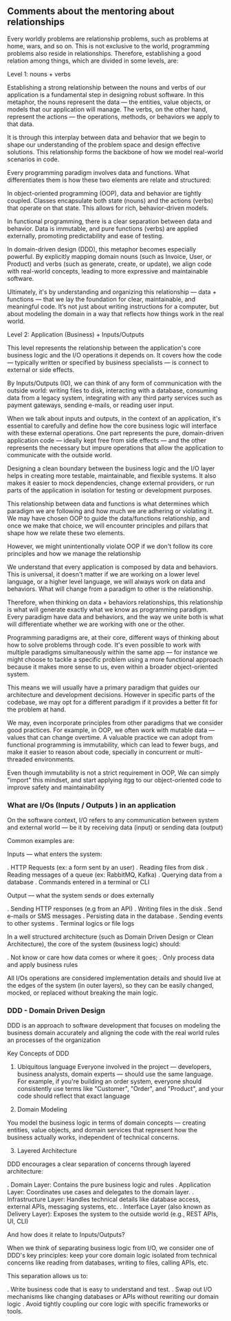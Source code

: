 ## Comments about the mentoring about relationships

Every worldly problems are relationship problems, such as problems at home, wars, and so on. This is not exclusive to the
world, programming problems also reside in relationships. Therefore, establishing a good relation among things, which are
divided in some levels, are: 

Level 1: nouns + verbs

Establishing a strong relationship between the nouns and verbs of our application is a fundamental step in designing robust
software. In this metaphor, the nouns represent the data — the entities, value objects, or models that our application
will manage. The verbs, on the other hand, represent the actions — the operations, methods, or behaviors we apply to that
data.

It is through this interplay between data and behavior that we begin to shape our understanding of the problem space and
design effective solutions. This relationship forms the backbone of how we model real-world scenarios in code.

Every programming paradigm involves data and functions. What differentiates them is how these two elements are relate
and structured:

In object-oriented programming (OOP), data and behavior are tightly coupled. Classes encapsulate both state (nouns) and
the actions (verbs) that operate on that state. This allows for rich, behavior-driven models.

In functional programming, there is a clear separation between data and behavior. Data is immutable, and pure functions
(verbs) are applied externally, promoting predictability and ease of testing.

In domain-driven design (DDD), this metaphor becomes especially powerful. By explicitly mapping domain nouns (such as
Invoice, User, or Product) and verbs (such as generate, create, or update), we align code with real-world concepts, leading
to more expressive and maintainable software.

Ultimately, it's by understanding and organizing this relationship — data + functions — that we lay the foundation for clear,
maintainable, and meaningful code. It’s not just about writing instructions for a computer, but about modeling the domain
in a way that reflects how things work in the real world.

Level 2: Application (Business) + Inputs/Outputs

This level represents the relationship between the application's core business logic and the I/O operations it depends on.
It covers how the code — typically written or specified by business specialists — is connect to external or side effects.

By Inputs/Outputs (IO), we can think of any form of communication with the outside world: writing files to disk, interacting
with a database, consuming data from a legacy system, integrating with any third party services such as payment gateways,
sending e-mails, or reading user input.

When we talk about inputs and outputs, in the context of an application, it's essential to carefully and define how the
core business logic will interface with these external operations. One part represents the pure, domain-driven application
code — ideally kept free from side effects — and the other represents the necessary but impure operations that allow the
application to communicate with the outside world.

Designing a clean boundary between the business logic and the I/O layer helps in creating more testable, maintainable, and
flexible systems. It also makes it easier to mock dependencies, change external providers, or run parts of the application
in isolation for testing or development purposes.

This relationship between data and functions is what determines which paradigm we are following and how much we are adhering
or violating it. We may have chosen OOP to guide the data/functions relationship, and once we make that choice, we will
encounter principles and pillars that shape how we relate these two elements.

However, we might unintentionally violate OOP if we don't follow its core principles and how we manage the relationship

We understand that every application is composed by data and behaviors. This is universal, it doesn't matter
if we are working on a lower level language, or a higher level language, we will always work on data and behaviors. What
will change from a paradigm to other is the relationship.

Therefore, when thinking on data + behaviors relationships, this relationship is what will generate exactly what we know
as programming paradigm. Every paradigm have data and behaviors, and the way we unite both is what will differentiate whether
we are working with one or the other.

Programming paradigms are, at their core, different ways of thinking about how to solve problems through code. 
It's even possible to work with multiple paradigms simultaneously within the same app — for instance we might choose to
tackle a specific problem using a more functional approach because it makes more sense to us, even within a broader object-oriented
system.

This means we will usually have a primary paradigm that guides our architecture and development decisions. However in specific
parts of the codebase, we may opt for a different paradigm if it provides a better fit for the problem at hand.

We may, even incorporate principles from other paradigms that we consider good practices. For example, in OOP, we often
work with mutable data — values that can change overtime. A valuable practice we can adopt from functional programming is
immutability, which can lead to fewer bugs, and make it easier to reason about code, specially in concurrent or multi-threaded
environments.

Even though immutability is not a strict requirement in OOP, We can simply "import" this mindset, and start applying itgg
to our object-oriented code to improve safety and maintainability 

### What are I/Os (Inputs / Outputs ) in an application

On the software context, I/O refers to any communication between system and external world — be it by receiving data (input)
or sending data (output)

Common examples are: 

Inputs — what enters the system: 

. HTTP Requests (ex: a form sent by an user)
. Reading files from disk
. Reading messages of a queue (ex: RabbitMQ, Kafka)
. Querying data from a database
. Commands entered in a terminal or CLI

Output — what the system sends or does externally

. Sending HTTP responses (e.g from an API)
. Writing files in the disk
. Send e-mails or SMS messages
. Persisting data in the database
. Sending events to other systems
. Terminal logics or file logs

In a well structured architecture (such as Domain Driven Design or Clean Architecture), the core of the system (business logic)
should: 

. Not know or care how data comes or where it goes;
. Only process data and apply business rules

All I/Os operations are considered implementation details and should live at the edges of the system (in outer layers), 
so they can be easily changed, mocked, or replaced without breaking the main logic.


### DDD - Domain Driven Design

DDD is an approach to software development that focuses on modeling the business domain accurately and aligning the code
with the real world rules an processes of the organization

Key Concepts of DDD

1. Ubiquitous language
Everyone involved in the project — developers, business analysts, domain experts — should use the same language. For example,
if you're building an order system, everyone should consistently use terms like "Customer", "Order", and "Product", and your
code should reflect that exact language

2. Domain Modeling

You model the business logic in terms of domain concepts — creating entities, value objects, and domain services that represent
how the business actually works, independent of technical concerns.

3. Layered Architecture

DDD encourages a clear separation of concerns through layered architecture: 

. Domain Layer: Contains the pure business logic and rules
. Application Layer: Coordinates use cases and delegates to the domain layer.
. Infrastructure Layer: Handles technical details like database access, external APIs, messaging systems, etc.
. Interface Layer (also known as Delivery Layer): Exposes the system to the outside world (e.g., REST APIs, UI, CLI)


And how does it relate to Inputs/Outputs? 

When we think of separating business logic from I/O, we consider one of DDD's key principles: keep your core domain logic
isolated from technical concerns like reading from databases, writing to files, calling APIs, etc.

This separation allows us to: 

. Write business code that is easy to understand and test.
. Swap out I/O mechanisms like changing databases or APIs without rewriting our domain logic
. Avoid tightly coupling our core logic with specific frameworks or tools.